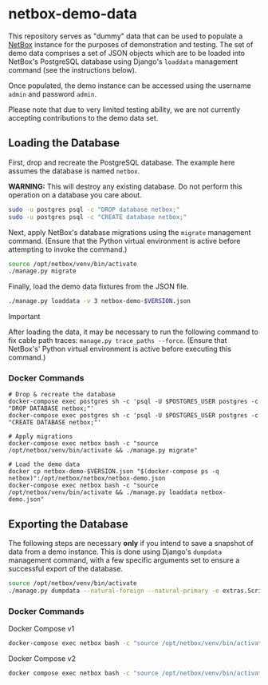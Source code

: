 # netbox-demo-data

This repository serves as "dummy" data that can be used to populate a [NetBox](https://github.com/netbox-community/netbox) instance for the purposes of demonstration and testing. The set of demo data comprises a set of JSON objects which are to be loaded into NetBox's PostgreSQL database using Django's `loaddata` management command (see the instructions below).

Once populated, the demo instance can be accessed using the username `admin` and password `admin`.

Please note that due to very limited testing ability, we are not currently accepting contributions to the demo data set.

## Loading the Database

First, drop and recreate the PostgreSQL database. The example here assumes the database is named `netbox`.

**WARNING:** This will destroy any existing database. Do not perform this operation on a database you care about.

```bash
sudo -u postgres psql -c "DROP database netbox;"
sudo -u postgres psql -c "CREATE database netbox;"
```

Next, apply NetBox's database migrations using the `migrate` management command. (Ensure that the Python virtual environment is active before attempting to invoke the command.)

```bash
source /opt/netbox/venv/bin/activate
./manage.py migrate
```

Finally, load the demo data fixtures from the JSON file.

```bash
./manage.py loaddata -v 3 netbox-demo-$VERSION.json
```

> [!IMPORTANT]
> After loading the data, it may be necessary to run the following command to fix cable path traces: `manage.py trace_paths --force`. (Ensure that NetBox's' Python virtual environment is active before executing this command.)

### Docker Commands

```
# Drop & recreate the database
docker-compose exec postgres sh -c 'psql -U $POSTGRES_USER postgres -c "DROP DATABASE netbox;"'
docker-compose exec postgres sh -c 'psql -U $POSTGRES_USER postgres -c "CREATE DATABASE netbox;"'

# Apply migrations
docker-compose exec netbox bash -c "source /opt/netbox/venv/bin/activate && ./manage.py migrate"

# Load the demo data
docker cp netbox-demo-$VERSION.json "$(docker-compose ps -q netbox)":/opt/netbox/netbox/netbox-demo.json
docker-compose exec netbox bash -c "source /opt/netbox/venv/bin/activate && ./manage.py loaddata netbox-demo.json"
```

## Exporting the Database

The following steps are necessary **only** if you intend to save a snapshot of data from a demo instance. This is done using Django's `dumpdata` management command, with a few specific arguments set to ensure a successful export of the database.

```bash
source /opt/netbox/venv/bin/activate
./manage.py dumpdata --natural-foreign --natural-primary -e extras.Script -e extras.Report -e extras.ObjectChange -e extras.CachedValue -e django_rq --indent 2 -o netbox-demo-$VERSION.json
```

### Docker Commands

Docker Compose v1

```bash
docker-compose exec netbox bash -c "source /opt/netbox/venv/bin/activate && ./manage.py dumpdata --natural-foreign --natural-primary -e extras.Script -e extras.Report -e extras.ObjectChange -e django_rq --indent 2" > netbox-demo-$VERSION.json
```

Docker Compose v2

```bash
docker compose exec netbox bash -c "source /opt/netbox/venv/bin/activate && ./manage.py dumpdata -e extras.Script -e extras.Report -e extras.ObjectChange -e django_rq --indent 2 --output netbox-demo-$VERSION.json"
```

